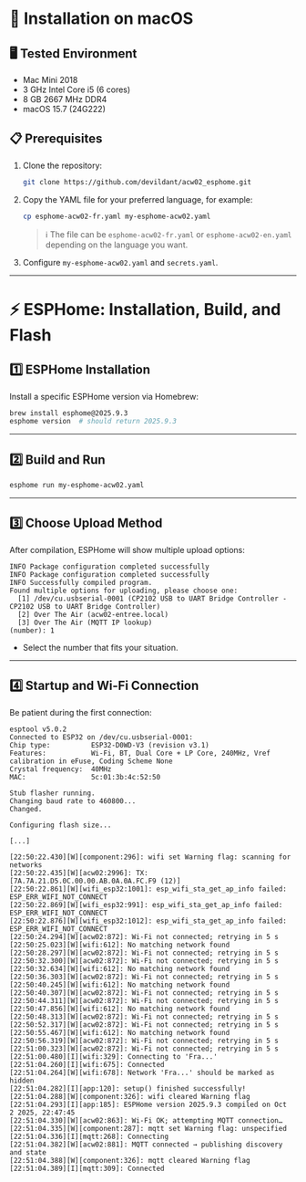 # 🚀 Installation on macOS

## 🖥️ Tested Environment
- Mac Mini 2018
- 3 GHz Intel Core i5 (6 cores)
- 8 GB 2667 MHz DDR4
- macOS 15.7 (24G222)

## 📋 Prerequisites
1. Clone the repository:
   ```bash
   git clone https://github.com/devildant/acw02_esphome.git
   ```
2. Copy the YAML file for your preferred language, for example:
   ```bash
   cp esphome-acw02-fr.yaml my-esphome-acw02.yaml
   ```
   > ℹ️ The file can be `esphome-acw02-fr.yaml` or `esphome-acw02-en.yaml` depending on the language you want.
3. Configure `my-esphome-acw02.yaml` and `secrets.yaml`.

---

# ⚡ ESPHome: Installation, Build, and Flash

## 1️⃣ ESPHome Installation
Install a specific ESPHome version via Homebrew:

```bash
brew install esphome@2025.9.3
esphome version  # should return 2025.9.3
```

---

## 2️⃣ Build and Run
```bash
esphome run my-esphome-acw02.yaml
```

---

## 3️⃣ Choose Upload Method
After compilation, ESPHome will show multiple upload options:

```text
INFO Package configuration completed successfully
INFO Package configuration completed successfully
INFO Successfully compiled program.
Found multiple options for uploading, please choose one:
  [1] /dev/cu.usbserial-0001 (CP2102 USB to UART Bridge Controller - CP2102 USB to UART Bridge Controller)
  [2] Over The Air (acw02-entree.local)
  [3] Over The Air (MQTT IP lookup)
(number): 1
```

- Select the number that fits your situation.

---

## 4️⃣ Startup and Wi-Fi Connection
Be patient during the first connection:

```text
esptool v5.0.2
Connected to ESP32 on /dev/cu.usbserial-0001:
Chip type:          ESP32-D0WD-V3 (revision v3.1)
Features:           Wi-Fi, BT, Dual Core + LP Core, 240MHz, Vref calibration in eFuse, Coding Scheme None
Crystal frequency:  40MHz
MAC:                5c:01:3b:4c:52:50

Stub flasher running.
Changing baud rate to 460800...
Changed.

Configuring flash size...

[...]

[22:50:22.430][W][component:296]: wifi set Warning flag: scanning for networks
[22:50:22.435][W][acw02:2996]: TX: [7A.7A.21.D5.0C.00.00.AB.0A.0A.FC.F9 (12)]
[22:50:22.861][W][wifi_esp32:1001]: esp_wifi_sta_get_ap_info failed: ESP_ERR_WIFI_NOT_CONNECT
[22:50:22.869][W][wifi_esp32:991]: esp_wifi_sta_get_ap_info failed: ESP_ERR_WIFI_NOT_CONNECT
[22:50:22.876][W][wifi_esp32:1012]: esp_wifi_sta_get_ap_info failed: ESP_ERR_WIFI_NOT_CONNECT
[22:50:24.294][W][acw02:872]: Wi-Fi not connected; retrying in 5 s
[22:50:25.023][W][wifi:612]: No matching network found
[22:50:28.297][W][acw02:872]: Wi-Fi not connected; retrying in 5 s
[22:50:32.300][W][acw02:872]: Wi-Fi not connected; retrying in 5 s
[22:50:32.634][W][wifi:612]: No matching network found
[22:50:36.303][W][acw02:872]: Wi-Fi not connected; retrying in 5 s
[22:50:40.245][W][wifi:612]: No matching network found
[22:50:40.307][W][acw02:872]: Wi-Fi not connected; retrying in 5 s
[22:50:44.311][W][acw02:872]: Wi-Fi not connected; retrying in 5 s
[22:50:47.856][W][wifi:612]: No matching network found
[22:50:48.313][W][acw02:872]: Wi-Fi not connected; retrying in 5 s
[22:50:52.317][W][acw02:872]: Wi-Fi not connected; retrying in 5 s
[22:50:55.467][W][wifi:612]: No matching network found
[22:50:56.319][W][acw02:872]: Wi-Fi not connected; retrying in 5 s
[22:51:00.323][W][acw02:872]: Wi-Fi not connected; retrying in 5 s
[22:51:00.480][I][wifi:329]: Connecting to 'Fra...'
[22:51:04.260][I][wifi:675]: Connected
[22:51:04.264][W][wifi:678]: Network 'Fra...' should be marked as hidden
[22:51:04.282][I][app:120]: setup() finished successfully!
[22:51:04.288][W][component:326]: wifi cleared Warning flag
[22:51:04.293][I][app:185]: ESPHome version 2025.9.3 compiled on Oct  2 2025, 22:47:45
[22:51:04.330][W][acw02:863]: Wi-Fi OK; attempting MQTT connection…
[22:51:04.335][W][component:287]: mqtt set Warning flag: unspecified
[22:51:04.336][I][mqtt:268]: Connecting
[22:51:04.382][W][acw02:881]: MQTT connected → publishing discovery and state
[22:51:04.388][W][component:326]: mqtt cleared Warning flag
[22:51:04.389][I][mqtt:309]: Connected
```


